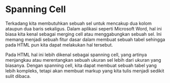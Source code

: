 # Spanning Cell
Terkadang kita membutuhkan sebuah sel untuk mencakup dua kolom ataupun dua baris sekaligus. Dalam aplikasi seperti Microsoft Word, hal ini biasa kita kenal sebagai merging cell atau menggabungkan sebuah sel. Ini memang menjadi sebuah fitur dasar dalam membuat sebuah tabel sehingga pada HTML pun kita dapat melakukan hal tersebut. 

Pada HTML hal ini lebih dikenal sebagai spanning cell, yang artinya menjangkau atau merentangkan sebuah ukuran sel lebih dari ukuran yang biasanya. Dengan spanning cell, kita dapat membuat sebuah tabel yang lebih kompleks, tetapi akan membuat markup yang kita tulis menjadi sedikit sulit dibaca.


